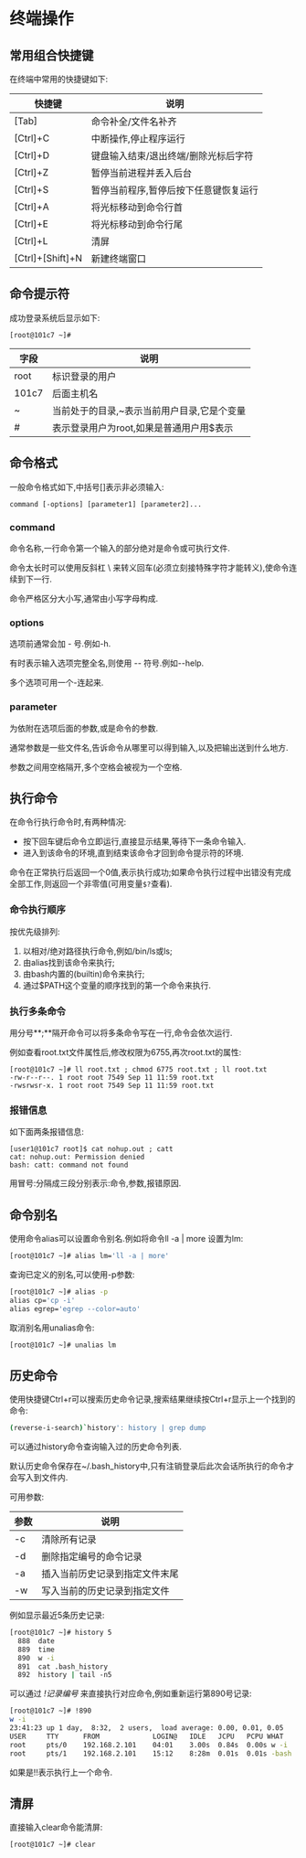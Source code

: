 # 终端操作

## 常用组合快捷键

在终端中常用的快捷键如下:

| 快捷键           | 说明                                  |
| ---------------- | ------------------------------------- |
| [Tab]            | 命令补全/文件名补齐                   |
| [Ctrl]+C         | 中断操作,停止程序运行                 |
| [Ctrl]+D         | 键盘输入结束/退出终端/删除光标后字符  |
| [Ctrl]+Z         | 暂停当前进程并丢入后台                |
| [Ctrl]+S         | 暂停当前程序,暂停后按下任意键恢复运行 |
| [Ctrl]+A         | 将光标移动到命令行首                  |
| [Ctrl]+E         | 将光标移动到命令行尾                  |
| [Ctrl]+L         | 清屏                                  |
| [Ctrl]+[Shift]+N | 新建终端窗口                          |



## 命令提示符

成功登录系统后显示如下:

`[root@101c7 ~]# `

| 字段  | 说明                                        |
| ----- | ------------------------------------------- |
| root  | 标识登录的用户                              |
| 101c7 | 后面主机名                                  |
| ~     | 当前处于的目录,~表示当前用户目录,它是个变量 |
| #     | 表示登录用户为root,如果是普通用户用$表示    |



## 命令格式

一般命令格式如下,中括号[]表示非必须输入:

`command [-options] [parameter1] [parameter2]... `

### command

命令名称,一行命令第一个输入的部分绝对是命令或可执行文件.

命令太长时可以使用反斜杠 \ 来转义回车(必须立刻接特殊字符才能转义),使命令连续到下一行.

命令严格区分大小写,通常由小写字母构成.

### options

选项前通常会加 - 号.例如-h.

有时表示输入选项完整全名,则使用 -- 符号.例如--help.

多个选项可用一个-连起来.

### parameter

为依附在选项后面的参数,或是命令的参数.

通常参数是一些文件名,告诉命令从哪里可以得到输入,以及把输出送到什么地方.

参数之间用空格隔开,多个空格会被视为一个空格.



## 执行命令

在命令行执行命令时,有两种情况:

- 按下回车键后命令立即运行,直接显示结果,等待下一条命令输入.
- 进入到该命令的环境,直到结束该命令才回到命令提示符的环境.

命令在正常执行后返回一个0值,表示执行成功;如果命令执行过程中出错没有完成全部工作,则返回一个非零值(可用变量`$?`查看).

### 命令执行顺序

按优先级排列:

1. 以相对/绝对路径执行命令,例如/bin/ls或ls;
2. 由alias找到该命令来执行;
3. 由bash内置的(builtin)命令来执行;
4. 通过$PATH这个变量的顺序找到的第一个命令来执行.

### 执行多条命令

用分号**;**隔开命令可以将多条命令写在一行,命令会依次运行.

例如查看root.txt文件属性后,修改权限为6755,再次root.txt的属性:

```shell
[root@101c7 ~]# ll root.txt ; chmod 6775 root.txt ; ll root.txt 
-rw-r--r--. 1 root root 7549 Sep 11 11:59 root.txt
-rwsrwsr-x. 1 root root 7549 Sep 11 11:59 root.txt
```

### 报错信息

如下面两条报错信息:

```shell
[user1@101c7 root]$ cat nohup.out ; catt
cat: nohup.out: Permission denied
bash: catt: command not found
```

用冒号:分隔成三段分别表示:命令,参数,报错原因.



## 命令别名

使用命令alias可以设置命令别名.例如将命令ll -a | more 设置为lm:

```sh
[root@101c7 ~]# alias lm='ll -a | more'
```

查询已定义的别名,可以使用-p参数:

```sh
[root@101c7 ~]# alias -p
alias cp='cp -i'
alias egrep='egrep --color=auto'
```

取消别名用unalias命令:

```sh
[root@101c7 ~]# unalias lm
```



## 历史命令

使用快捷键Ctrl+r可以搜索历史命令记录,搜索结果继续按Ctrl+r显示上一个找到的命令:

```sh
(reverse-i-search)`history': history | grep dump
```

可以通过history命令查询输入过的历史命令列表.

默认历史命令保存在~/.bash_history中,只有注销登录后此次会话所执行的命令才会写入到文件内.

可用参数:

| 参数 | 说明                           |
| ---- | ------------------------------ |
| -c   | 清除所有记录                   |
| -d   | 删除指定编号的命令记录         |
| -a   | 插入当前历史记录到指定文件末尾 |
| -w   | 写入当前的历史记录到指定文件   |

例如显示最近5条历史记录:

```sh
[root@101c7 ~]# history 5
  888  date
  889  time
  890  w -i
  891  cat .bash_history 
  892  history | tail -n5
```

可以通过 *!记录编号* 来直接执行对应命令,例如重新运行第890号记录:

```sh
[root@101c7 ~]# !890
w -i
23:41:23 up 1 day,  8:32,  2 users,  load average: 0.00, 0.01, 0.05
USER     TTY      FROM             LOGIN@   IDLE   JCPU   PCPU WHAT
root     pts/0    192.168.2.101    04:01    3.00s  0.84s  0.00s w -i
root     pts/1    192.168.2.101    15:12    8:28m  0.01s  0.01s -bash
```

如果是!!表示执行上一个命令.



## 清屏

直接输入clear命令能清屏:

```sh
[root@101c7 ~]# clear
```



